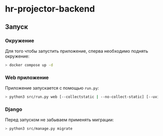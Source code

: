 # hr-projector-backend
## Запуск
### Окружение
Для того чтобы запустить приложение, сперва необходимо поднять окружение:
```bash
> docker compose up -d
```
### Web приложение
Приложение запускается с помощью ```run.py```:
```bash
> python3 src/run.py web [--collectstatic | --no-collect-static] [--uvicorn-debug | --no-uvicorn-debug]
```
### Django
Перед запуском не забываем применять миграции:
```bash
> python3 src/manage.py migrate
```
